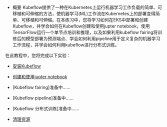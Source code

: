 * 概要
  Kubeflow提供了一种在Kubernetes上运行机器学习工作负载的简单、可移植和可伸缩的方法，使机器学习(ML)工作流在Kubernetes上的部署变得简单、可移植和可伸缩。在本练习中，您将学习如何在EKS中部署和创建Kubeflow，并学会如何在Kubeflow创建和使用jupter notebook，使用TensorFlow运行一个单节点培训和推理，以及如果利用kubeflow fairing将训练后的模型部署为预测端点、学会如何利用pipeline用于定义复杂的机器学习工作流程，并学会如何利用kubeflow进行分布式训练。


 在此教程中，您将完成以下实验：

  * [安装Kubeflow](安装Kubeflow.md)

  * [创建和使用jupter notebook](创建和使用jupter笔记本.md)

  * [Kubeflow fairing]准备中......

  * [Kubeflow pipeline]准备中......

  * [Kubeflow 分布式训练]准备中......

  * [清理资源](清理资源.md)

 
